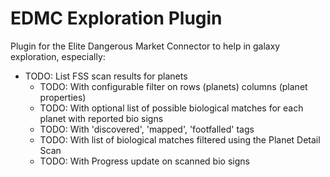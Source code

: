 # EDMC Exploration Plugin

Plugin for the Elite Dangerous Market Connector to help in galaxy exploration, especially:

- TODO: List FSS scan results for planets
  - TODO: With configurable filter on rows (planets) columns (planet properties)
  - TODO: With optional list of possible biological matches for each planet with reported bio signs
  - TODO: With 'discovered', 'mapped', 'footfalled' tags
  - TODO: With list of biological matches filtered using the Planet Detail Scan
  - TODO: With Progress update on scanned bio signs

